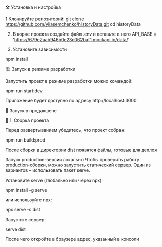🛠 Установка и настройка

1.Клонируйте репозиторий:
git clone https://github.com/yliasemchenko/historyData.git
cd historyData

2. В корне проекта создайте файл .env и вставьте в него
API_BASE = 'https://679e2aab946b0e23c062baf1.mockapi.io/data/'

4. Установите зависимости

npm install 

🏗 Запуск в режиме разработки

Запустить проект в режиме разработки можно командой:

npm run start:dev

Приложение будет доступно по адресу http://localhost:3000 

🚀 Запуск в продакшене

🔹 1. Сборка проекта

Перед развертыванием убедитесь, что проект собран:

npm run build:prod

После сборки в директории dist появятся файлы, готовые для деплоя

Запуск production-версии локально
Чтобы проверить работу production-сборки, можно запустить статический сервер. Один из вариантов – использовать пакет serve.

Установите serve (глобально или через npx):

npm install -g serve

или используйте npx:

npx serve -s dist

Запустите сервер:

serve dist

После чего откройте в браузере адрес, указанный в консоли 


